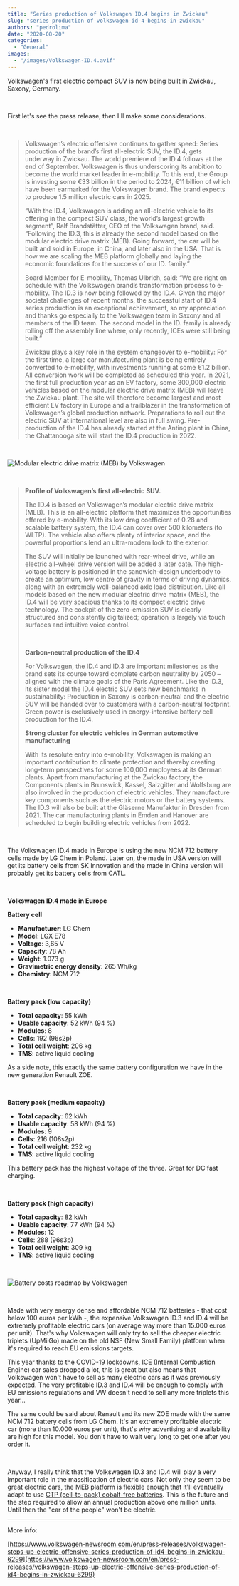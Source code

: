 ```yaml
---
title: "Series production of Volkswagen ID.4 begins in Zwickau"
slug: "series-production-of-volkswagen-id-4-begins-in-zwickau"
authors: "pedrolima"
date: "2020-08-20"
categories:
  - "General"
images:
  - "/images/Volkswagen-ID.4.avif"
---
```


Volkswagen's first electric compact SUV is now being built in Zwickau, Saxony, Germany.

 

First let's see the press release, then I'll make some considerations.

 

> Volkswagen’s electric offensive continues to gather speed: Series production of the brand’s first all-electric SUV, the ID.4, gets underway in Zwickau. The world premiere of the ID.4 follows at the end of September. Volkswagen is thus underscoring its ambition to become the world market leader in e-mobility. To this end, the Group is investing some €33 billion in the period to 2024, €11 billion of which have been earmarked for the Volkswagen brand. The brand expects to produce 1.5 million electric cars in 2025.
> 
> “With the ID.4, Volkswagen is adding an all-electric vehicle to its offering in the compact SUV class, the world’s largest growth segment”, Ralf Brandstätter, CEO of the Volkswagen brand, said. “Following the ID.3, this is already the second model based on the modular electric drive matrix (MEB). Going forward, the car will be built and sold in Europe, in China, and later also in the USA. That is how we are scaling the MEB platform globally and laying the economic foundations for the success of our ID. family.”
> 
> Board Member for E-mobility, Thomas Ulbrich, said: “We are right on schedule with the Volkswagen brand’s transformation process to e-mobility. The ID.3 is now being followed by the ID.4. Given the major societal challenges of recent months, the successful start of ID.4 series production is an exceptional achievement, so my appreciation and thanks go especially to the Volkswagen team in Saxony and all members of the ID team. The second model in the ID. family is already rolling off the assembly line where, only recently, ICEs were still being built.”
> 
> Zwickau plays a key role in the system changeover to e-mobility: For the first time, a large car manufacturing plant is being entirely converted to e-mobility, with investments running at some €1.2 billion. All conversion work will be completed as scheduled this year. In 2021, the first full production year as an EV factory, some 300,000 electric vehicles based on the modular electric drive matrix (MEB) will leave the Zwickau plant. The site will therefore become largest and most efficient EV factory in Europe and a trailblazer in the transformation of Volkswagen’s global production network. Preparations to roll out the electric SUV at international level are also in full swing. Pre-production of the ID.4 has already started at the Anting plant in China, the Chattanooga site will start the ID.4 production in 2022.

 

![Modular electric drive matrix (MEB) by Volkswagen](images/Modular-electric-drive-matrix-MEB-by-Volkswagen.avif)

 

> **Profile of Volkswagen’s first all-electric SUV.**
> 
> The ID.4 is based on Volkswagen’s modular electric drive matrix (MEB). This is an all-electric platform that maximizes the opportunities offered by e-mobility. With its low drag coefficient of 0.28 and scalable battery system, the ID.4 can cover over 500 kilometers (to WLTP). The vehicle also offers plenty of interior space, and the powerful proportions lend an ultra-modern look to the exterior.
> 
> The SUV will initially be launched with rear-wheel drive, while an electric all-wheel drive version will be added a later date. The high-voltage battery is positioned in the sandwich-design underbody to create an optimum, low centre of gravity in terms of driving dynamics, along with an extremely well-balanced axle load distribution. Like all models based on the new modular electric drive matrix (MEB), the ID.4 will be very spacious thanks to its compact electric drive technology. The cockpit of the zero-emission SUV is clearly structured and consistently digitalized; operation is largely via touch surfaces and intuitive voice control.
> 
>  
> 
> **Carbon-neutral production of the ID.4**
> 
> For Volkswagen, the ID.4 and ID.3 are important milestones as the brand sets its course toward complete carbon neutrality by 2050 – aligned with the climate goals of the Paris Agreement. Like the ID.3, its sister model the ID.4 electric SUV sets new benchmarks in sustainability: Production in Saxony is carbon-neutral and the electric SUV will be handed over to customers with a carbon-neutral footprint. Green power is exclusively used in energy-intensive battery cell production for the ID.4.
> 
> **Strong cluster for electric vehicles in German automotive manufacturing**
> 
> With its resolute entry into e-mobility, Volkswagen is making an important contribution to climate protection and thereby creating long-term perspectives for some 100,000 employees at its German plants. Apart from manufacturing at the Zwickau factory, the Components plants in Brunswick, Kassel, Salzgitter and Wolfsburg are also involved in the production of electric vehicles. They manufacture key components such as the electric motors or the battery systems. The ID.3 will also be built at the Gläserne Manufaktur in Dresden from 2021. The car manufacturing plants in Emden and Hanover are scheduled to begin building electric vehicles from 2022.

 

The Volkswagen ID.4 made in Europe is using the new NCM 712 battery cells made by LG Chem in Poland. Later on, the made in USA version will get its battery cells from SK Innovation and the made in China version will probably get its battery cells from CATL.

 

**Volkswagen ID.4 made in Europe**

**Battery cell**

- **Manufacturer**: LG Chem
- **Model**: LGX E78
- **Voltage**: 3,65 V
- **Capacity**: 78 Ah
- **Weight**: 1.073 g
- **Gravimetric energy density**: 265 Wh/kg
- **Chemistry**: NCM 712

 

**Battery pack (low capacity)**

- **Total capacity**: 55 kWh
- **Usable capacity**: 52 kWh (94 %)
- **Modules**: 8
- **Cells**: 192 (96s2p)
- **Total cell weight**: 206 kg
- **TMS**: active liquid cooling

As a side note, this exactly the same battery configuration we have in the new generation Renault ZOE.

 

**Battery pack (medium capacity)**

- **Total capacity**: 62 kWh
- **Usable capacity**: 58 kWh (94 %)
- **Modules**: 9
- **Cells**: 216 (108s2p)
- **Total cell weight**: 232 kg
- **TMS**: active liquid cooling

This battery pack has the highest voltage of the three. Great for DC fast charging.

 

**Battery pack (high capacity)**

- **Total capacity**: 82 kWh
- **Usable capacity**: 77 kWh (94 %)
- **Modules**: 12
- **Cells**: 288 (96s3p)
- **Total cell weight**: 309 kg
- **TMS**: active liquid cooling

 

![Battery costs roadmap by Volkswagen](images/battery-costs-roadmap-by-volkswagen.avif)

 

Made with very energy dense and affordable NCM 712 batteries - that cost below 100 euros per kWh -, the expensive Volkswagen ID.3 and ID.4 will be extremely profitable electric cars (on average way more than 15.000 euros per unit). That's why Volkswagen will only try to sell the cheaper electric triplets (UpMiiGo) made on the old NSF (New Small Family) platform when it's required to reach EU emissions targets.

This year thanks to the COVID-19 lockdowns, ICE (Internal Combustion Engine) car sales dropped a lot, this is great but also means that Volkswagen won't have to sell as many electric cars as it was previously expected. The very profitable ID.3 and ID.4 will be enough to comply with EU emissions regulations and VW doesn't need to sell any more triplets this year...

The same could be said about Renault and its new ZOE made with the same NCM 712 battery cells from LG Chem. It's an extremely profitable electric car (more than 10.000 euros per unit), that's why advertising and availability are high for this model. You don't have to wait very long to get one after you order it.

 

Anyway, I really think that the Volkswagen ID.3 and ID.4 will play a very important role in the massification of electric cars. Not only they seem to be great electric cars, the MEB platform is flexible enough that it'll eventually adapt to use [CTP (cell-to-pack) cobalt-free batteries](/2020/04/12/simple-solution-for-safer-cheaper-more-energy-dense-batteries/). This is the future and the step required to allow an annual production above one million units. Until then the "car of the people" won't be electric.

---

More info:

[https://www.volkswagen-newsroom.com/en/press-releases/volkswagen-steps-up-electric-offensive-series-production-of-id4-begins-in-zwickau-6299](https://www.volkswagen-newsroom.com/en/press-releases/volkswagen-steps-up-electric-offensive-series-production-of-id4-begins-in-zwickau-6299)
